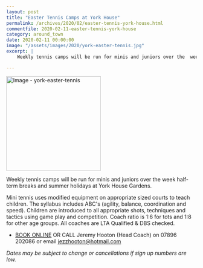 ```yaml
---
layout: post
title: "Easter Tennis Camps at York House"
permalink: /archives/2020/02/easter-tennis-york-house.html
commentfile: 2020-02-11-easter-tennis-york-house
category: around_town
date: 2020-02-11 00:00:00
image: "/assets/images/2020/york-easter-tennis.jpg"
excerpt: |
    Weekly tennis camps will be run for minis and juniors over the  week half-term breaks and summer holidays at York House Gardens.

---
```

<a href="/assets/images/2020/york-easter-tennis.jpg" title="Click for a larger image"><img src="/assets/images/2020/york-easter-tennis-thumb.jpg" width="250" alt="Image - york-easter-tennis"  class="photo right"/></a>

Weekly tennis camps will be run for minis and juniors over the  week half-term breaks and summer holidays at York House Gardens.

Mini tennis uses modified equipment on appropriate sized courts to teach children. The syllabus includes ABC's (agility, balance, coordination and speed). Children are introduced to all appropriate shots, techniques and tactics using game play and competition. Coach ratio is 1:6 for tots and 1:8 for other age groups. All coaches are LTA Qualified & DBS checked.

- [BOOK ONLINE](https://clubspark.lta.org.uk/yorkhousegardens/Coaching/Camps) OR CALL Jeremy Hooton (Head Coach) on 07896 202086 or email  [jezzhooton@hotmail.com](mailto:jezzhooton@hotmail.com)

*Dates may be subject to change or cancellations if sign up numbers are low.*

